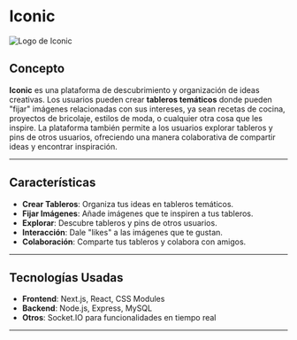 # Iconic

![Logo de Iconic](files/0.jpg)

## Concepto

**Iconic** es una plataforma de descubrimiento y organización de ideas creativas. Los usuarios pueden crear **tableros temáticos** donde pueden "fijar" imágenes relacionadas con sus intereses, ya sean recetas de cocina, proyectos de bricolaje, estilos de moda, o cualquier otra cosa que les inspire. La plataforma también permite a los usuarios explorar tableros y pins de otros usuarios, ofreciendo una manera colaborativa de compartir ideas y encontrar inspiración.

---

## Características

- **Crear Tableros**: Organiza tus ideas en tableros temáticos.
- **Fijar Imágenes**: Añade imágenes que te inspiren a tus tableros.
- **Explorar**: Descubre tableros y pins de otros usuarios.
- **Interacción**: Dale "likes" a las imágenes que te gustan.
- **Colaboración**: Comparte tus tableros y colabora con amigos.



---

## Tecnologías Usadas

- **Frontend**: Next.js, React, CSS Modules
- **Backend**: Node.js, Express, MySQL
- **Otros**: Socket.IO para funcionalidades en tiempo real

---

